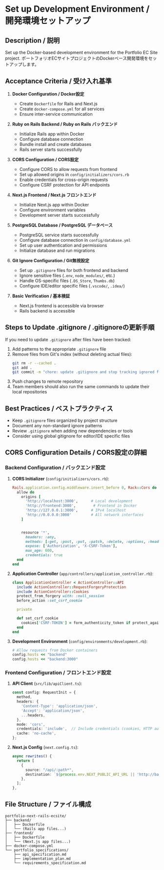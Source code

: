 # Set up Development Environment / 開発環境セットアップ

## Description / 説明
Set up the Docker-based development environment for the Portfolio EC Site project.
ポートフォリオECサイトプロジェクトのDockerベース開発環境をセットアップします。

## Acceptance Criteria / 受け入れ基準
1. **Docker Configuration / Docker設定**
   - Create `Dockerfile` for Rails and Next.js
   - Create `docker-compose.yml` for all services
   - Ensure inter-service communication

2. **Ruby on Rails Backend / Ruby on Rails バックエンド**
   - Initialize Rails app within Docker
   - Configure database connection
   - Bundle install and create databases
   - Rails server starts successfully

3. **CORS Configuration / CORS設定**
   - Configure CORS to allow requests from frontend
   - Set up allowed origins in `config/initializers/cors.rb`
   - Enable credentials for cross-origin requests
   - Configure CSRF protection for API endpoints

4. **Next.js Frontend / Next.js フロントエンド**
   - Initialize Next.js app within Docker
   - Configure environment variables
   - Development server starts successfully

5. **PostgreSQL Database / PostgreSQL データベース**
   - PostgreSQL service starts successfully
   - Configure database connection in `config/database.yml`
   - Set up user authentication and permissions
   - Initialize database and run migrations

6. **Git Ignore Configuration / Git無視設定**
   - Set up `.gitignore` files for both frontend and backend
   - Ignore sensitive files (`.env`, `node_modules/`, etc.)
   - Handle OS-specific files (`.DS_Store`, `Thumbs.db`)
   - Configure IDE/editor specific files (`.vscode/`, `.idea/`)

7. **Basic Verification / 基本検証**
   - Next.js frontend is accessible via browser
   - Rails backend is accessible

## Steps to Update .gitignore / .gitignoreの更新手順

If you need to update `.gitignore` after files have been tracked:

1. Add patterns to the appropriate `.gitignore` file
2. Remove files from Git's index (without deleting actual files):
   ```bash
   git rm -r --cached .
   git add .
   git commit -m "chore: update .gitignore and stop tracking ignored files"
   ```
3. Push changes to remote repository
4. Team members should also run the same commands to update their local repositories

## Best Practices / ベストプラクティス

- Keep `.gitignore` files organized by project structure
- Document any non-standard ignore patterns
- Review `.gitignore` when adding new dependencies or tools
- Consider using global gitignore for editor/IDE specific files

## CORS Configuration Details / CORS設定の詳細

### Backend Configuration / バックエンド設定

1. **CORS Initializer** (`config/initializers/cors.rb`):
   ```ruby
   Rails.application.config.middleware.insert_before 0, Rack::Cors do
     allow do
       origins [
         'http://localhost:3000',      # Local development
         'http://frontend:3000',        # Frontend in Docker
         'http://127.0.0.1:3000',      # IPv4 localhost
         'http://0.0.0.0:3000'         # All network interfaces
       ]


       resource '*',
         headers: :any,
         methods: [:get, :post, :put, :patch, :delete, :options, :head],
         expose: ['Authorization', 'X-CSRF-Token'],
         max_age: 600,
         credentials: true
     end
   end
   ```

2. **Application Controller** (`app/controllers/application_controller.rb`):
   ```ruby
   class ApplicationController < ActionController::API
     include ActionController::RequestForgeryProtection
     include ActionController::Cookies
     protect_from_forgery with: :null_session
     before_action :set_csrf_cookie

     private

     def set_csrf_cookie
       cookies['CSRF-TOKEN'] = form_authenticity_token if protect_against_forgery?
     end
   end
   ```

3. **Development Environment** (`config/environments/development.rb`):
   ```ruby
   # Allow requests from Docker containers
   config.hosts << "backend"
   config.hosts << "backend:3000"
   ```

### Frontend Configuration / フロントエンド設定

1. **API Client** (`src/lib/apiClient.ts`):
   ```typescript
   const config: RequestInit = {
     method,
     headers: {
       'Content-Type': 'application/json',
       'Accept': 'application/json',
       ...headers,
     },
     mode: 'cors',
     credentials: 'include',  // Include credentials (cookies, HTTP authentication)
     cache: 'no-cache',
   };
   ```

2. **Next.js Config** (`next.config.ts`):
   ```typescript
   async rewrites() {
     return [
       {
         source: "/api/:path*",
         destination: `${process.env.NEXT_PUBLIC_API_URL || 'http://backend:3000'}/api/:path*`,
       },
     ];
   },
   ```

## File Structure / ファイル構成
```
portfolio-next-rails-ecsite/
├── backend/
│   ├── Dockerfile
│   └── (Rails app files...)
├── frontend/
│   ├── Dockerfile
│   └── (Next.js app files...)
├── docker-compose.yml
└── portfolio_specifications/
    ├── api_specification.md
    ├── implementation_plan.md
    └── requirements_specification.md
```
